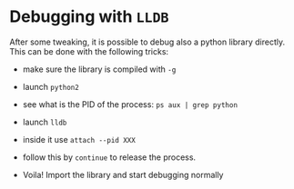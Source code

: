 # Debugging with `LLDB`


After some tweaking, it is possible to debug also a python library directly.
This can be done with the following tricks:

- make sure the library is compiled with `-g`

- launch `python2`
- see what is the PID of the process: `ps aux | grep python`
- launch `lldb`
- inside it use `attach --pid XXX`
- follow this by `continue` to release the process.
- Voila! Import the library and start debugging normally



